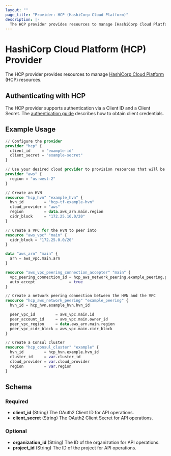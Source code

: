 ```yaml
---
layout: ""
page_title: "Provider: HCP (HashiCorp Cloud Platform)"
description: |-
  The HCP provider provides resources to manage [HashiCorp Cloud Platform](https://www.hashicorp.com/cloud-platform) (HCP) resources.
---
```


# HashiCorp Cloud Platform (HCP) Provider

The HCP provider provides resources to manage [HashiCorp Cloud Platform](https://www.hashicorp.com/cloud-platform) (HCP) resources.

## Authenticating with HCP

The HCP provider supports authentication via a Client ID and a Client Secret. The [authentication guide](guides/auth.html) describes how to obtain client credentials.

## Example Usage

```terraform
// Configure the provider
provider "hcp" {
  client_id     = "example-id"
  client_secret = "example-secret"
}

// Use your desired cloud provider to provision resources that will be connected to HCP
provider "aws" {
  region = "us-west-2"
}

// Create an HVN
resource "hcp_hvn" "example_hvn" {
  hvn_id         = "hcp-tf-example-hvn"
  cloud_provider = "aws"
  region         = data.aws_arn.main.region
  cidr_block     = "172.25.16.0/20"
}

// Create a VPC for the HVN to peer into
resource "aws_vpc" "main" {
  cidr_block = "172.25.0.0/20"
}

data "aws_arn" "main" {
  arn = aws_vpc.main.arn
}

resource "aws_vpc_peering_connection_accepter" "main" {
  vpc_peering_connection_id = hcp_aws_network_peering.example_peering.provider_peering_id
  auto_accept               = true
}

// Create a network peering connection between the HVN and the VPC
resource "hcp_aws_network_peering" "example_peering" {
  hvn_id = hcp_hvn.example_hvn.hvn_id

  peer_vpc_id         = aws_vpc.main.id
  peer_account_id     = aws_vpc.main.owner_id
  peer_vpc_region     = data.aws_arn.main.region
  peer_vpc_cidr_block = aws_vpc.main.cidr_block
}

// Create a Consul cluster
resource "hcp_consul_cluster" "example" {
  hvn_id         = hcp_hvn.example.hvn_id
  cluster_id     = var.cluster_id
  cloud_provider = var.cloud_provider
  region         = var.region
}
```

## Schema

### Required

- **client_id** (String) The OAuth2 Client ID for API operations.
- **client_secret** (String) The OAuth2 Client Secret for API operations.

### Optional

- **organization_id** (String) The ID of the organization for API operations.
- **project_id** (String) The ID of the project for API operations.